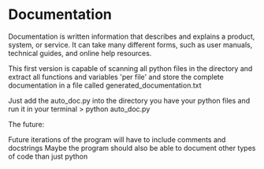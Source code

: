 # Documentation
Documentation is written information that describes and explains a product, system, or service. It can take many different forms, such as user manuals, technical guides, and online help resources.

This first version is capable of scanning all python files in the directory and extract all functions and variables  'per file'  and store the complete documentation in a file called generated_documentation.txt

Just add the auto_doc.py into the directory you have your python files and run it in your terminal > python auto_doc.py


The future:

Future iterations of the program will have to include comments and docstrings
Maybe the program should also be able to document other types of code than just python
